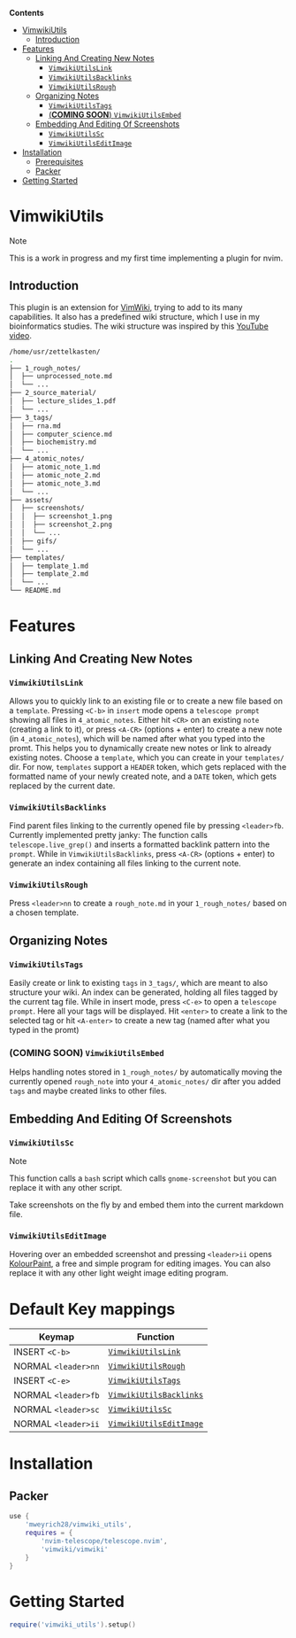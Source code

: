 **Contents**
- [VimwikiUtils](#vimwikiutils)
    - [Introduction](#introduction)
- [Features](#features)
    - [Linking And Creating New Notes](#linking-and-creating-new-notes)
        - [`VimwikiUtilsLink`](#vimwikiutilslink)
        - [`VimwikiUtilsBacklinks`](#vimwikiutilsbacklinks)
        - [`VimwikiUtilsRough`](#vimwikiutilsrough)
    - [Organizing Notes](#organizing-notes)
        - [`VimwikiUtilsTags`](#vimwikiutilstags)
        - [(**COMING SOON**) `VimwikiUtilsEmbed`](#coming-soon-vimwikiutilsembed)
    - [Embedding And Editing Of Screenshots](#embedding-and-editing-of-screenshots)
        - [`VimwikiUtilsSc`](#coming-soon-vimwikiutilssc)
        - [`VimwikiUtilsEditImage`](#vimwikiutilseditimage)
- [Installation](#installation)
    - [Prerequisites](#prerequisites)
    - [Packer](#packer)
- [Getting Started](#getting-started)

# VimwikiUtils
> [!NOTE] 
> This is a work in progress and my first time implementing a plugin for nvim. 

## Introduction
This plugin is an extension for [VimWiki](https://github.com/vimwiki/vimwiki), trying to add to its many
capabilities. It also has a predefined wiki structure, which I use in my bioinformatics studies. 
The wiki structure was inspired by this [YouTube video](https://www.youtube.com/watch?v=hSTy_BInQs8&list=WL&index=1&t=1507s). 

```bash
/home/usr/zettelkasten/
.
├── 1_rough_notes/
│  ├── unprocessed_note.md
│  └── ...
├── 2_source_material/
│  ├── lecture_slides_1.pdf
│  └── ...
├── 3_tags/
│  ├── rna.md
│  ├── computer_science.md
│  ├── biochemistry.md
│  └── ...
├── 4_atomic_notes/
│  ├── atomic_note_1.md
│  ├── atomic_note_2.md
│  ├── atomic_note_3.md
│  └── ...
├── assets/
│  ├── screenshots/
│  │  ├── screenshot_1.png
│  │  ├── screenshot_2.png
│  │  └── ...
│  ├── gifs/
│  └── ...
├── templates/
│  ├── template_1.md
│  ├── template_2.md
│  └── ...
└── README.md
```

# Features

## Linking And Creating New Notes

### `VimwikiUtilsLink` 
Allows you to quickly link to an existing file or to create a new file based on a `template`. 
Pressing `<C-b>` in `insert` mode opens a `telescope prompt` showing all files in `4_atomic_notes`.
Either hit `<CR>` on an existing `note` (creating a link to it), or press `<A-CR>` (options + enter) to create a new note (in `4_atomic_notes`), 
which will be named after what you typed into the promt. This helps you to dynamically create new notes or link to already existing notes.
Choose a `template`, which you can create in your `templates/` dir. For now,
`templates` support a `HEADER` token, which gets replaced with the formatted name of your newly created note, and a `DATE` token, 
which gets replaced by the current date.

### `VimwikiUtilsBacklinks`
Find parent files linking to the currently opened file by pressing `<leader>fb`.
Currently implemented pretty janky: The function calls `telescope.live_grep()` and inserts a formatted backlink pattern into the `prompt`. 
While in `VimwikiUtilsBacklinks`, press `<A-CR>` (options + enter) to generate an index containing all files linking to the current note.

### `VimwikiUtilsRough`
Press `<leader>nn` to create a `rough_note.md` in your `1_rough_notes/` based on a chosen template.


## Organizing Notes

### `VimwikiUtilsTags`

Easily create or link to existing `tags` in `3_tags/`, which are meant to also structure your wiki. An index can be generated, holding all files tagged by the current tag file.
While in insert mode, press `<C-e>` to open a `telescope prompt`. Here all your tags will be displayed. Hit `<enter>` to create a link to the selected tag or hit `<A-enter>` to create a new tag 
(named after what you typed in the promt)

### (**COMING SOON**) `VimwikiUtilsEmbed`

Helps handling notes stored in `1_rough_notes/` by automatically moving the currently opened `rough_note`
into your `4_atomic_notes/` dir after you added `tags` and maybe created links to other files.


## Embedding And Editing Of Screenshots

### `VimwikiUtilsSc`
> [!NOTE]
> This function calls a `bash` script which calls `gnome-screenshot` but you can replace it with any other script. 

Take screenshots on the fly by and embed them into the current markdown file. 

### `VimwikiUtilsEditImage`

Hovering over an embedded screenshot  and pressing `<leader>ii` opens [KolourPaint](https://apps.kde.org/kolourpaint/), a free and simple program for editing images. 
You can also replace it with any other light weight image editing program.


# Default Key mappings

| Keymap               | Function                                          |
|----------------------|---------------------------------------------------|
| INSERT  `<C-b>`      | [`VimwikiUtilsLink`](#Vimwikiutilslink)           |
| NORMAL `<leader>nn`  | [`VimwikiUtilsRough`](#vimwikiutilsrough)         |
| INSERT  `<C-e>`      | [`VimwikiUtilsTags`](#vimwikiutilstags)           |
| NORMAL `<leader>fb`  | [`VimwikiUtilsBacklinks`](#vimwikiutilsbacklinks) |
| NORMAL `<leader>sc`  | [`VimwikiUtilsSc`](#vimwikiutilssc)               |
| NORMAL `<leader>ii`  | [`VimwikiUtilsEditImage`](#vimwikiutilseditimage) |

# Installation
## Packer
```lua
use {
    'mweyrich28/vimwiki_utils',
    requires = {
        'nvim-telescope/telescope.nvim',
        'vimwiki/vimwiki'
    }
}
```

# Getting Started
```lua
require('vimwiki_utils').setup()
```

